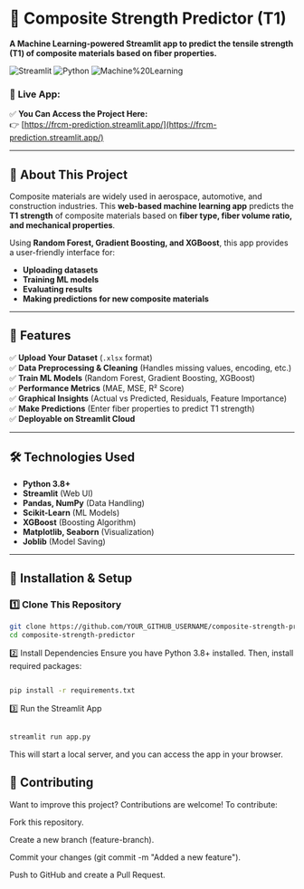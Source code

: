 # 🔬 Composite Strength Predictor (T1)  
**A Machine Learning-powered Streamlit app to predict the tensile strength (T1) of composite materials based on fiber properties.**  

![Streamlit](https://img.shields.io/badge/Streamlit-App-red) ![Python](https://img.shields.io/badge/Python-3.8-blue) ![Machine%20Learning](https://img.shields.io/badge/Machine%20Learning-Sklearn-orange)

### 🔗 **Live App:**  
✅ **You Can Access the Project Here:**  
👉 [https://frcm-prediction.streamlit.app/](https://frcm-prediction.streamlit.app/)  

---

## 🚀 **About This Project**
Composite materials are widely used in aerospace, automotive, and construction industries. This **web-based machine learning app** predicts the **T1 strength** of composite materials based on **fiber type, fiber volume ratio, and mechanical properties**.

Using **Random Forest, Gradient Boosting, and XGBoost**, this app provides a user-friendly interface for:
- **Uploading datasets**
- **Training ML models**
- **Evaluating results**
- **Making predictions for new composite materials**

---

## 📌 **Features**
✅ **Upload Your Dataset** (`.xlsx` format)  
✅ **Data Preprocessing & Cleaning** (Handles missing values, encoding, etc.)  
✅ **Train ML Models** (Random Forest, Gradient Boosting, XGBoost)  
✅ **Performance Metrics** (MAE, MSE, R² Score)  
✅ **Graphical Insights** (Actual vs Predicted, Residuals, Feature Importance)  
✅ **Make Predictions** (Enter fiber properties to predict T1 strength)  
✅ **Deployable on Streamlit Cloud**  

---

## 🛠 **Technologies Used**
- **Python 3.8+**
- **Streamlit** (Web UI)
- **Pandas, NumPy** (Data Handling)
- **Scikit-Learn** (ML Models)
- **XGBoost** (Boosting Algorithm)
- **Matplotlib, Seaborn** (Visualization)
- **Joblib** (Model Saving)

---

## 🔧 **Installation & Setup**
### **1️⃣ Clone This Repository**
```bash
git clone https://github.com/YOUR_GITHUB_USERNAME/composite-strength-predictor.git
cd composite-strength-predictor
```
2️⃣ Install Dependencies
Ensure you have Python 3.8+ installed. Then, install required packages:

```bash

pip install -r requirements.txt
```
3️⃣ Run the Streamlit App
```bash
 
streamlit run app.py
```
This will start a local server, and you can access the app in your browser.



## 🤝 Contributing
Want to improve this project? Contributions are welcome!
To contribute:

Fork this repository.

Create a new branch (feature-branch).

Commit your changes (git commit -m "Added a new feature").

Push to GitHub and create a Pull Request.
